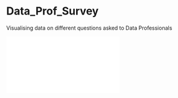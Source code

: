 # Data_Prof_Survey

Visualising data on different questions asked to Data Professionals 

![Dashboard](main/Data_Professional_Survey.pdf?raw=true)
